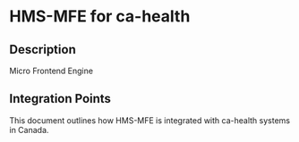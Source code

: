 # HMS-MFE for ca-health

## Description

Micro Frontend Engine

## Integration Points

This document outlines how HMS-MFE is integrated with ca-health systems in Canada.

